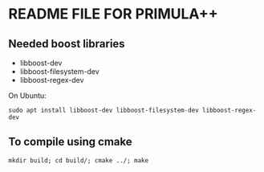 # README FILE FOR PRIMULA++

## Needed boost libraries

* libboost-dev
* libboost-filesystem-dev
* libboost-regex-dev

On Ubuntu:

```sudo apt install libboost-dev libboost-filesystem-dev libboost-regex-dev```


## To compile using cmake

```mkdir build; cd build/; cmake ../; make```




